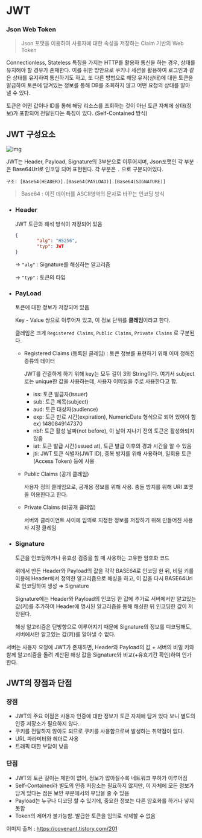 # JWT

### Json Web Token

> Json 포맷을 이용하여 사용자에 대한 속성을 저장하는 Claim 기반의 Web Token

Connectionless, Stateless 특징을 가지는 HTTP를 활용하 통신을 하는 경우, 상태를 유지해야 할 경우가 존재한다.
이를 위한 방안으로 쿠키나 세션을 활용하여 로그인과 같은 상태를 유지하여 통신하기도 하고,
또 다른 방법으로 해당 유저(상태)에 대한 토큰을 발급하여 토큰에 담겨있는 정보를 통해 DB를 조회하지 않고 어떤 요청의 상태를 알아 낼 수 있다.

토큰은 어떤 값이나 ID를 통해 해당 리소스를 조회하는 것이 아닌 토큰 자체에 상태(정보)가 포함되어 전달된다는 특징이 있다. (Self-Contained 방식)

## JWT 구성요소

![img](https://github.com/KoEonYack/Tistory-Coveant/blob/master/Article/WebTech/jwt%EB%9E%80/img/c_2.PNG?raw=true)

JWT는 Header, Payload, Signature의 3부분으로 이루어지며, Json포맷인 각 부분은 Base64Url로 인코딩 되어 표현된다. 각 부분은 `.` 으로 구분되어있다.

```
구조: [Base64(HEADER)].[Base64(PAYLOAD)].[Base64(SIGNATURE)]
```

> Base64 : 이진 데이터를 ASCII영역의 문자로 바꾸는 인코딩 방식

- ### **Header**

  JWT 토큰의 해석 방식이 저장되어 있음

  ```json
  { 
          "alg": "HS256",
          "typ": JWT
  }
  ```

  → `"alg"` : Signature를 해싱하는 알고리즘

  → `"typ"` : 토큰의 타입

- ### **PayLoad**

  토큰에 대한 정보가 저장되어 있음

  Key - Value 쌍으로 이루어져 있고, 이 정보 단위를 **클레임**이라고 한다.

  클레임은 크게 `Registered Claims`, `Public Claims`, `Private Claims` 로 구분된다.

  - Registered Claims (등록된 클레임) : 토큰 정보를 표현하기 위해 이미 정해진 종류의 데이터

    JWT를 간결하게 하기 위해 key는 모두 길이 3의 String이다. 여기서 subject로는 unique한 값을 사용하는데, 사용자 이메일을 주로 사용한다고 함.

    - iss: 토큰 발급자(issuer)
    - sub: 토큰 제목(subject)
    - aud: 토큰 대상자(audience)
    - exp: 토큰 만료 시간(expiration), NumericDate 형식으로 되어 있어야 함 ex) 1480849147370
    - nbf: 토큰 활성 날짜(not before), 이 날이 지나기 전의 토큰은 활성화되지 않음
    - iat: 토큰 발급 시간(issued at), 토큰 발급 이후의 경과 시간을 알 수 있음
    - jti: JWT 토큰 식별자(JWT ID), 중복 방지를 위해 사용하며, 일회용 토큰(Access Token) 등에 사용

  - Public Claims (공개 클레임)

    사용자 정의 클레임으로, 공개용 정보를 위해 사용. 충돌 방지를 위해 URI 포맷을 이용한다고 한다.

  - Private Claims (비공개 클레임)

    서버와 클라이언트 사이에 임의로 지정한 정보를 저장하기 위해 만들어진 사용자 지정 클레임

- ### **Signature**

  토큰을 인코딩하거나 유효성 검증을 할 때 사용하는 고유한 암호화 코드

  위에서 만든 Header와 Payload의 값을 각각 BASE64로 인코딩 한 뒤, 비밀 키를 이용해 Header에서 정의한 알고리즘으로 해싱을 하고, 이 값을 다시 BASE64Url로 인코딩하여 생성 ⇒ Signature

  Signature에는 Header와 Payload의 인코딩 한 값에 추가로 서버에서만 알고있는 값(키)를 추가하여 Header에 명시된 알고리즘을 통해 해싱한 뒤 인코딩한 값이 저장된다.

  해싱 알고리즘은 단방향으로 이루어지기 때문에 Signature의 정보를 디코딩해도, 서버에서만 알고있는 값(키)를 알아낼 수 없다.

서버는 사용자 요청에 JWT가 존재하면, Header와 Payload의 값 + 서버의 비밀 키와 함께 알고리즘을 돌려 계산된 해싱 값을 Signature와 비교(+유효기간 확인)하여 인가한다.



## JWT의 장점과 단점

### 장점

- JWT의 주요 이점은 사용자 인증에 대한 정보가 토큰 자체에 담겨 있다 보니 별도의 인증 저장소가 필요하지 않다.
- 쿠키를 전달하지 않아도 되므로 쿠키를 사용함으로써 발생하는 취약점이 없다.
- URL 파라미터와 헤더로 사용
- 트래픽 대한 부담이 낮음

### 단점

- JWT의 토큰 길이는 제한이 없어, 정보가 많아질수록 네트워크 부하가 이루어짐
- Self-Contained라 별도의 인증 저장소는 필요하지 않지만, 이 자체에 모든 정보가 담겨 있다는 점은 보안 부분에서의 부담을 줄 수 있음
- Payload는 누구나 디코딩 할 수 있기에, 중요한 정보는 다른 암호화를 하거나 넣지 못함
- Token의 제어가 불가능함. 발급한 토큰을 임의로 삭제할 수 없음





이미지 출처 : https://covenant.tistory.com/201